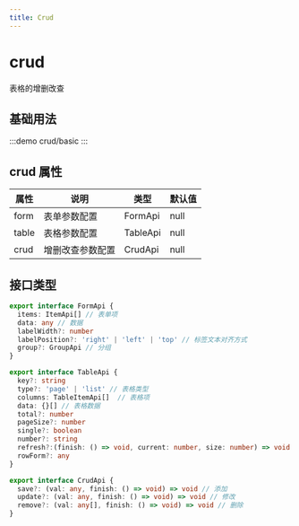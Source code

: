 ```yaml
---
title: Crud
---
```


# crud
表格的增删改查

## 基础用法
:::demo
crud/basic
:::

## crud 属性
| 属性    | 说明 | 类型           | 默认值 |
|----------|-------|---------------|--------|
| form   | 表单参数配置 | FormApi  | null |
| table   | 表格参数配置 | TableApi  | null |
| crud   | 增删改查参数配置 | CrudApi  | null |


## 接口类型
```ts
export interface FormApi {
  items: ItemApi[] // 表单项
  data: any // 数据
  labelWidth?: number
  labelPosition?: 'right' | 'left' | 'top' // 标签文本对齐方式
  group?: GroupApi // 分组
}

export interface TableApi {
  key?: string
  type?: 'page' | 'list' // 表格类型
  columns: TableItemApi[]  // 表格项
  data: {}[] // 表格数据
  total?: number 
  pageSize?: number
  single?: boolean
  number?: string
  refresh?:(finish: () => void, current: number, size: number) => void // 刷新列表
  rowForm?: any
}

export interface CrudApi {
  save?: (val: any, finish: () => void) => void // 添加
  update?: (val: any, finish: () => void) => void // 修改
  remove?: (val: any[], finish: () => void) => void // 删除
}
```